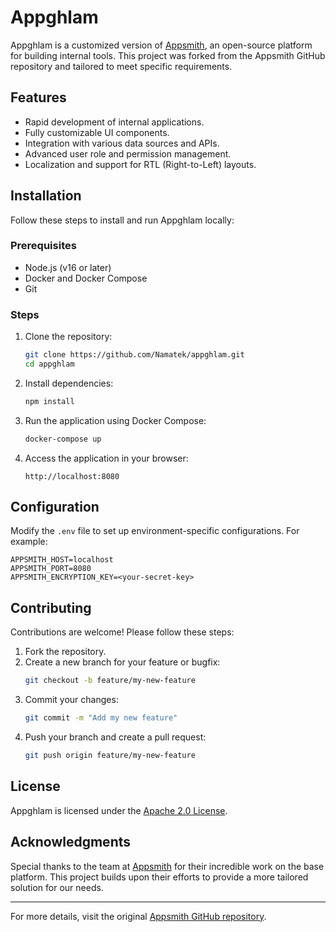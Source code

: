 # Appghlam

Appghlam is a customized version of [Appsmith](https://appsmith.org), an open-source platform for building internal tools. This project was forked from the Appsmith GitHub repository and tailored to meet specific requirements.

## Features
- Rapid development of internal applications.
- Fully customizable UI components.
- Integration with various data sources and APIs.
- Advanced user role and permission management.
- Localization and support for RTL (Right-to-Left) layouts.

## Installation

Follow these steps to install and run Appghlam locally:

### Prerequisites
- Node.js (v16 or later)
- Docker and Docker Compose
- Git

### Steps
1. Clone the repository:
   ```bash
   git clone https://github.com/Namatek/appghlam.git
   cd appghlam
   ```

2. Install dependencies:
   ```bash
   npm install
   ```

3. Run the application using Docker Compose:
   ```bash
   docker-compose up
   ```

4. Access the application in your browser:
   ```
   http://localhost:8080
   ```

## Configuration

Modify the `.env` file to set up environment-specific configurations. For example:
```env
APPSMITH_HOST=localhost
APPSMITH_PORT=8080
APPSMITH_ENCRYPTION_KEY=<your-secret-key>
```

## Contributing

Contributions are welcome! Please follow these steps:
1. Fork the repository.
2. Create a new branch for your feature or bugfix:
   ```bash
   git checkout -b feature/my-new-feature
   ```
3. Commit your changes:
   ```bash
   git commit -m "Add my new feature"
   ```
4. Push your branch and create a pull request:
   ```bash
   git push origin feature/my-new-feature
   ```

## License

Appghlam is licensed under the [Apache 2.0 License](https://www.apache.org/licenses/LICENSE-2.0).

## Acknowledgments

Special thanks to the team at [Appsmith](https://appsmith.org) for their incredible work on the base platform. This project builds upon their efforts to provide a more tailored solution for our needs.

---
For more details, visit the original [Appsmith GitHub repository](https://github.com/appsmithorg/appsmith).
